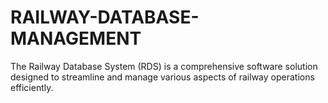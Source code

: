 # RAILWAY-DATABASE-MANAGEMENT
The Railway Database System (RDS) is a comprehensive software solution designed to streamline and manage various aspects of railway operations efficiently. 
